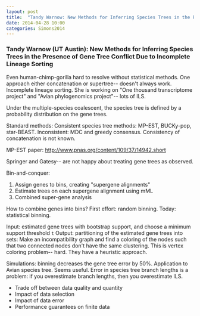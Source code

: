 ```yaml
---
layout: post
title:  "Tandy Warnow: New Methods for Inferring Species Trees in the Presence of Gene Tree Conflict Due to Incomplete Lineage Sorting"
date: 2014-04-28 10:00
categories: Simons2014
---
```


###  Tandy Warnow (UT Austin): New Methods for Inferring Species Trees in the Presence of Gene Tree Conflict Due to Incomplete Lineage Sorting

Even human-chimp-gorilla hard to resolve without statistical methods.
One approach either concatenation or supertree-- doesn't always work.
Incomplete lineage sorting.
She is working on "One thousand transcriptome project" and "Avian phylogenomics project"-- lots of ILS.

Under the multiple-species coalescent, the species tree is defined by a probability distribution on the gene trees.

Standard methods:
Consistent species tree methods: MP-EST, BUCKy-pop, star-BEAST.
Inconsistent: MDC and greedy consensus.
Consistency of concatenation is not known.

MP-EST paper: http://www.pnas.org/content/109/37/14942.short

Springer and Gatesy-- are not happy about treating gene trees as observed.

Bin-and-conquer:

1. Assign genes to bins, creating "supergene alignments"
2. Estimate trees on each supergene alignment using mML
3. Combined super-gene analysis

How to combine genes into bins?
First effort: random binning.
Today: statistical binning.

Input: estimated gene trees with bootstrap support, and choose a minimum support threshold `t`
Output: partitioning of the estimated gene trees into sets:
Make an incompatibility graph and find a coloring of the nodes such that two connected nodes don't have the same clustering.
This is vertex coloring problem-- hard.
They have a heuristic approach.

Simulations: binning decreases the gene tree error by 50%.
Application to Avian species tree. Seems useful.
Error in species tree branch lengths is a problem: if you overestimate branch lengths, then you overestimate ILS.

* Trade off between data quality and quantity
* Impact of data selection
* Impact of data error
* Performance guarantees on finite data
